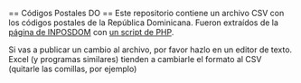 == Códigos Postales DO ==
Este repositorio contiene un archivo CSV con los códigos postales de la República Dominicana. Fueron extraídos de la [página de INPOSDOM](http://inposdom.gob.do/codigopostal/jos_codigopostallist.php) con [un script de PHP](https://gist.github.com/4106807).

Si vas a publicar un cambio al archivo, por favor hazlo en un editor de texto. Excel (y programas similares) tienden a cambiarle el formato al CSV (quitarle las comillas, por ejemplo)